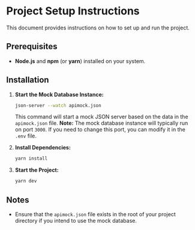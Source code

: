 # Project Setup Instructions

This document provides instructions on how to set up and run the project.

## Prerequisites

* **Node.js** and **npm** (or **yarn**) installed on your system.

## Installation

1.  **Start the Mock Database Instance:**
    ```bash
    json-server --watch apimock.json
    ```
    This command will start a mock JSON server based on the data in the `apimock.json` file.
    **Note:** The mock database instance will typically run on port `3000`. If you need to change this port, you can modify it in the `.env` file.

2.  **Install Dependencies:**
    ```bash
    yarn install
    ```

3.  **Start the Project:**
    ```bash
    yarn dev
    ```

## Notes

* Ensure that the `apimock.json` file exists in the root of your project directory if you intend to use the mock database.